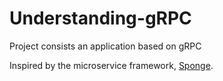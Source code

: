 # Understanding-gRPC
Project consists an application based on gRPC

Inspired by the microservice framework, [Sponge](https://github.com/zhufuyi/sponge).
